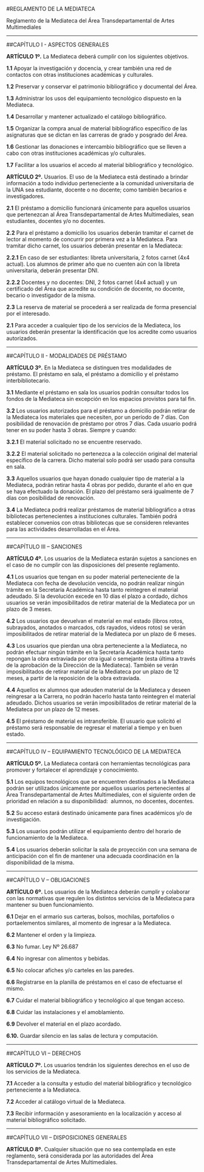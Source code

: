 #REGLAMENTO DE LA MEDIATECA

Reglamento de la Mediateca del Área Transdepartamental de Artes
Multimediales

------

##CAPÍTULO I - ASPECTOS GENERALES

**ARTÍCULO 1º.** La Mediateca deberá cumplir con los siguientes objetivos.

**1.1** Apoyar la investigación y docencia, y crear también una red de
contactos con otras instituciones académicas y culturales.

**1.2** Preservar y conservar el patrimonio bibliográfico y documental del
Área.

**1.3** Administrar los usos del equipamiento tecnológico dispuesto en la
Mediateca.

**1.4** Desarrollar y mantener actualizado el catálogo bibliográfico.

**1.5** Organizar la compra anual de material bibliográfico específico de
las asignaturas que se dictan en las carreras de grado y posgrado del
Área.

**1.6** Gestionar las donaciones e intercambio bibliográfico que se lleven a
cabo con otras instituciones académicas y/o culturales.

**1.7** Facilitar a los usuarios el accedo al material bibliográfico y
tecnológico.

**ARTÍCULO 2º.** Usuarios. El uso de la Mediateca está destinado a brindar
información a todo individuo perteneciente a la comunidad universitaria
de la UNA sea estudiante, docente o no docente; como también becarios e
investigadores.

**2.1** El préstamo a domicilio funcionará únicamente para aquellos usuarios
que pertenezcan al Área Transdepartamental de Artes Multimediales, sean
estudiantes, docentes y/o no docentes.

**2.2** Para el préstamo a domicilio los usuarios deberán tramitar el carnet
de lector al momento de concurrir por primera vez a la Mediateca. Para
tramitar dicho carnet, los usuarios deberán presentar en la Mediateca:

**2.2.1** En caso de ser estudiantes: libreta universitaria, 2 fotos carnet
(4x4 actual). Los alumnos de primer año que no cuenten aún con la
libreta universitaria, deberán presentar DNI.

**2.2.2** Docentes y no docentes: DNI, 2 fotos carnet (4x4 actual) y un
certificado del Área que acredite su condición de docente, no docente,
becario o investigador de la misma.

**2.3** La reserva de material se procederá a ser realizada de forma
presencial por el interesado.

**2.1** Para acceder a cualquier tipo de los servicios de la Mediateca, los
usuarios deberán presentar la identificación que los acredite como
usuarios autorizados.


------

##CAPÍTULO II - MODALIDADES DE PRÉSTAMO

**ARTÍCULO 3º.** En la Mediateca se distinguen tres modalidades de préstamo.
El préstamo en sala, el préstamo a domicilio y el préstamo
interbibliotecario.

**3.1** Mediante el préstamo en sala los usuarios podrán consultar todos los
fondos de la Mediateca sin excepción en los espacios provistos para tal
fin.

**3.2** Los usuarios autorizados para el préstamo a domicilio podrán retirar
de la Mediateca los materiales que necesiten, por un período de 7 días.
Con posibilidad de renovación de préstamo por otros 7 días. Cada usuario
podrá tener en su poder hasta 3 obras. Siempre y cuando:

**3.2.1** El material solicitado no se encuentre reservado.

**3.2.2** El material solicitado no pertenezca a la colección original del
material específico de la carrera. Dicho material solo podrá ser usado
para consulta en sala.

**3.3** Aquellos usuarios que hayan donado cualquier tipo de material a la
Mediateca, podrán retirar hasta 4 obras por pedido, durante el año en
que se haya efectuado la donación. El plazo del préstamo será igualmente
de 7 días con posibilidad de renovación.

**3.4** La Mediateca podrá realizar préstamos de material bibliográfico a
otras bibliotecas pertenecientes a instituciones culturales. También
podrá establecer convenios con otras bibliotecas que se consideren
relevantes para las actividades desarrolladas en el Área.


------

##CAPÍTULO III – SANCIONES

**ARTÍCULO 4º.** Los usuarios de la Mediateca estarán sujetos a sanciones en
el caso de no cumplir con las disposiciones del presente reglamento.

**4.1** Los usuarios que tengan en su poder material perteneciente de la
Mediateca con fecha de devolución vencida, no podrán realizar ningún
trámite en la Secretaría Académica hasta tanto reintegren el material
adeudado. Si la devolución excede en 10 días el plazo a cordado, dichos
usuarios se verán imposibilitados de retirar material de la Mediateca
por un plazo de 3 meses.

**4.2** Los usuarios que devuelvan el material en mal estado (libros rotos,
subrayados, anotados o marcados, cds rayados, videos rotos) se verán
imposibilitados de retirar material de la Mediateca por un plazo de 6
meses.

**4.3** Los usuarios que pierdan una obra perteneciente a la Mediateca, no
podrán efectuar ningún trámite en la Secretaría Académica hasta tanto
repongan la obra extraviada por otra igual o semejante (esta última a
través de la aprobación de la Dirección de la Mediateca). También se
verán imposibilitados de retirar material de la Mediateca por un plazo
de 12 meses, a partir de la reposición de la obra extraviada.

**4.4** Aquellos ex alumnos que adeuden material de la Mediateca y deseen
reingresar a la Carrera, no podrán hacerlo hasta tanto reintegren el
material adeudado. Dichos usuarios se verán imposibilitados de retirar
material de la Mediateca por un plazo de 12 meses.

**4.5** El préstamo de material es intransferible. El usuario que solicitó
el préstamo será responsable de regresar el material a tiempo y en buen
estado.


------

##CAPÍTULO IV – EQUIPAMIENTO TECNOLÓGICO DE LA MEDIATECA

**ARTÍCULO 5º.** La Mediateca contará con herramientas tecnológicas para
promover y fortalecer el aprendizaje y conocimiento.

**5.1** Los equipos tecnológicos que se encuentren destinados a la Mediateca
podrán ser utilizados únicamente por aquellos usuarios pertenecientes al
Área Transdepartamental de Artes Multimediales, con el siguiente orden
de  prioridad en relación a su disponibilidad:  alumnos, no docentes,
docentes.

**5.2** Su acceso estará destinado únicamente para fines académicos y/o de
investigación.

**5.3** Los usuarios podrán utilizar el equipamiento dentro del horario de
funcionamiento de la Mediateca.

**5.4** Los usuarios deberán solicitar la sala de proyección con una semana
de anticipación con el fin de mantener una adecuada coordinación en la
disponibilidad de la misma.


------

##CAPÍTULO V – OBLIGACIONES

**ARTÍCULO 6º.** Los usuarios de la Mediateca deberán cumplir y colaborar
con las normativas que regulen los distintos servicios de la Mediateca
para mantener su buen funcionamiento.

**6.1** Dejar en el armario sus carteras, bolsos, mochilas, portafolios o
portaelementos similares, al momento de ingresar a la Mediateca.

**6.2** Mantener el orden y la limpieza.

**6.3** No fumar. Ley Nº 26.687

**6.4** No ingresar con alimentos y bebidas.

**6.5** No colocar afiches y/o carteles en las paredes.

**6.6** Registrarse en la planilla de préstamos en el caso de efectuarse el
mismo.

**6.7** Cuidar el material bibliográfico y tecnológico al que tengan acceso.

**6.8** Cuidar las instalaciones y el amoblamiento.

**6.9** Devolver el material en el plazo acordado.

**6.10.** Guardar silencio en las salas de lectura y computación.

------

##CAPÍTULO VI – DERECHOS

**ARTÍCULO 7º.** Los usuarios tendrán los siguientes derechos en el uso de
los servicios de la Mediateca.

**7.1** Acceder a la consulta y estudio del material bibliográfico y
tecnológico perteneciente a la Mediateca.

**7.2** Acceder al catálogo virtual de la Mediateca.

**7.3** Recibir información y asesoramiento en la localización y acceso al
material bibliográfico solicitado.


------

##CAPÍTULO VII – DISPOSICIONES GENERALES

**ARTÍCULO 8º.** Cualquier situación que no sea contemplada en este
reglamento, será considerada por las autoridades del Área
Transdepartamental de Artes Multimediales.

